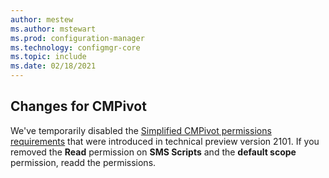 ```yaml
---
author: mestew
ms.author: mstewart
ms.prod: configuration-manager
ms.technology: configmgr-core
ms.topic: include
ms.date: 02/18/2021
---
```


## <a name="bkmk_cmpivot"></a> Changes for CMPivot
<!--7898885-->
We've temporarily disabled the [Simplified CMPivot permissions requirements](../2021/technical-preview-2101.md#bkmk_permission) that were introduced in technical preview version 2101. If you removed the **Read** permission on **SMS Scripts** and the **default scope** permission, readd the permissions.
